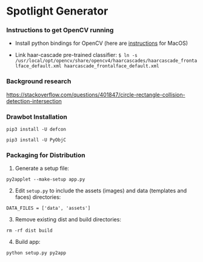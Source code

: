 # Spotlight Generator

### Instructions to get OpenCV running

- Install python bindings for OpenCV (here are [instructions](https://medium.com/@nuwanprabhath/installing-opencv-in-macos-high-sierra-for-python-3-89c79f0a246a) for MacOS)

- Link haar-cascade pre-trained classifier:
    `$ ln -s /usr/local/opt/opencv/share/opencv4/haarcascades/haarcascade_frontalface_default.xml haarcascade_frontalface_default.xml`


### Background research

https://stackoverflow.com/questions/401847/circle-rectangle-collision-detection-intersection

### Drawbot Installation

`pip3 install -U defcon`

`pip3 install -U PyObjC`

### Packaging for Distribution

1. Generate a setup file:

  `py2applet --make-setup app.py`

2. Edit `setup.py` to include the assets (images) and data (templates and faces) directories:

`DATA_FILES = ['data', 'assets']`

3. Remove existing dist and build directories:

`rm -rf dist build`

4. Build app:

`python setup.py py2app`
